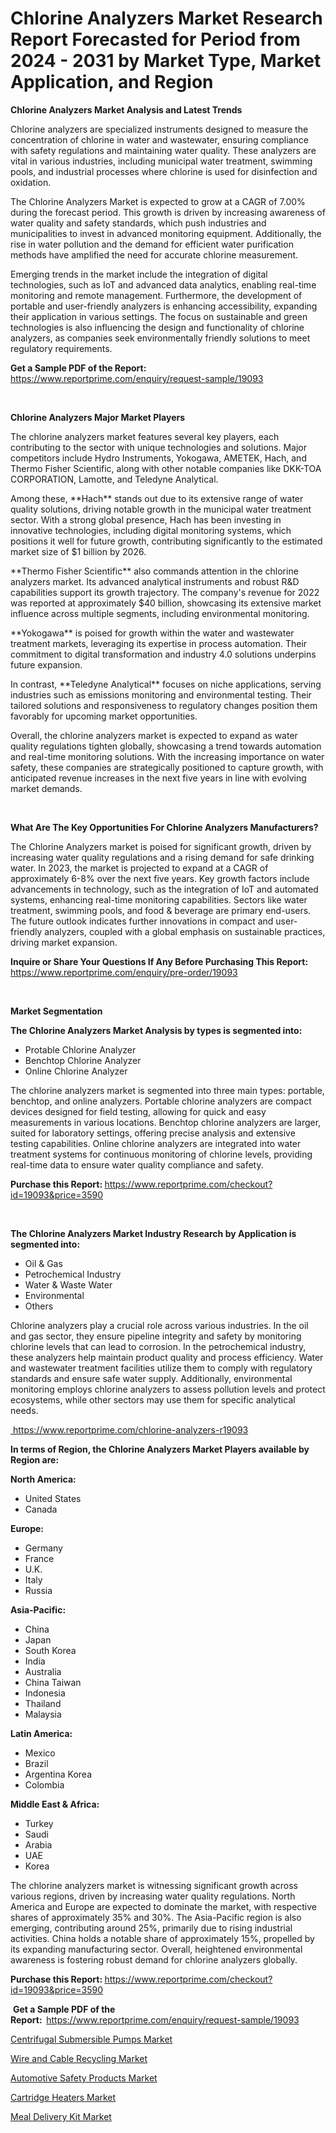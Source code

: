 <p><h1>Chlorine Analyzers Market Research Report Forecasted for Period from 2024 -  2031 by Market Type, Market Application, and Region</h1></p><p><strong>Chlorine Analyzers Market Analysis and Latest Trends</strong></p>
<p><p>Chlorine analyzers are specialized instruments designed to measure the concentration of chlorine in water and wastewater, ensuring compliance with safety regulations and maintaining water quality. These analyzers are vital in various industries, including municipal water treatment, swimming pools, and industrial processes where chlorine is used for disinfection and oxidation.</p><p>The Chlorine Analyzers Market is expected to grow at a CAGR of 7.00% during the forecast period. This growth is driven by increasing awareness of water quality and safety standards, which push industries and municipalities to invest in advanced monitoring equipment. Additionally, the rise in water pollution and the demand for efficient water purification methods have amplified the need for accurate chlorine measurement. </p><p>Emerging trends in the market include the integration of digital technologies, such as IoT and advanced data analytics, enabling real-time monitoring and remote management. Furthermore, the development of portable and user-friendly analyzers is enhancing accessibility, expanding their application in various settings. The focus on sustainable and green technologies is also influencing the design and functionality of chlorine analyzers, as companies seek environmentally friendly solutions to meet regulatory requirements.</p></p>
<p><strong>Get a Sample PDF of the Report:&nbsp;</strong> <a href="https://www.reportprime.com/enquiry/request-sample/19093?utm_campaign=16&utm_medium=2&utm_source=Github&utm_content=ia&utm_term=22112024&utm_id=chlorine-analyzers">https://www.reportprime.com/enquiry/request-sample/19093</a></p>
<p>&nbsp;</p>
<p><strong>Chlorine Analyzers Major Market Players</strong></p>
<p><p>The chlorine analyzers market features several key players, each contributing to the sector with unique technologies and solutions. Major competitors include Hydro Instruments, Yokogawa, AMETEK, Hach, and Thermo Fisher Scientific, along with other notable companies like DKK-TOA CORPORATION, Lamotte, and Teledyne Analytical.</p><p>Among these, **Hach** stands out due to its extensive range of water quality solutions, driving notable growth in the municipal water treatment sector. With a strong global presence, Hach has been investing in innovative technologies, including digital monitoring systems, which positions it well for future growth, contributing significantly to the estimated market size of $1 billion by 2026.</p><p>**Thermo Fisher Scientific** also commands attention in the chlorine analyzers market. Its advanced analytical instruments and robust R&D capabilities support its growth trajectory. The company's revenue for 2022 was reported at approximately $40 billion, showcasing its extensive market influence across multiple segments, including environmental monitoring.</p><p>**Yokogawa** is poised for growth within the water and wastewater treatment markets, leveraging its expertise in process automation. Their commitment to digital transformation and industry 4.0 solutions underpins future expansion.</p><p>In contrast, **Teledyne Analytical** focuses on niche applications, serving industries such as emissions monitoring and environmental testing. Their tailored solutions and responsiveness to regulatory changes position them favorably for upcoming market opportunities.</p><p>Overall, the chlorine analyzers market is expected to expand as water quality regulations tighten globally, showcasing a trend towards automation and real-time monitoring solutions. With the increasing importance on water safety, these companies are strategically positioned to capture growth, with anticipated revenue increases in the next five years in line with evolving market demands.</p></p>
<p>&nbsp;</p>
<p><strong>What Are The Key Opportunities For Chlorine Analyzers Manufacturers?</strong></p>
<p><p>The Chlorine Analyzers market is poised for significant growth, driven by increasing water quality regulations and a rising demand for safe drinking water. In 2023, the market is projected to expand at a CAGR of approximately 6-8% over the next five years. Key growth factors include advancements in technology, such as the integration of IoT and automated systems, enhancing real-time monitoring capabilities. Sectors like water treatment, swimming pools, and food & beverage are primary end-users. The future outlook indicates further innovations in compact and user-friendly analyzers, coupled with a global emphasis on sustainable practices, driving market expansion.</p></p>
<p><strong>Inquire or Share Your Questions If Any Before Purchasing This Report:</strong> <a href="https://www.reportprime.com/enquiry/pre-order/19093?utm_campaign=16&utm_medium=2&utm_source=Github&utm_content=ia&utm_term=22112024&utm_id=chlorine-analyzers">https://www.reportprime.com/enquiry/pre-order/19093</a></p>
<p>&nbsp;</p>
<p><strong>Market Segmentation</strong></p>
<p><strong>The Chlorine Analyzers Market Analysis by types is segmented into:</strong></p>
<p><ul><li>Protable Chlorine Analyzer</li><li>Benchtop Chlorine Analyzer</li><li>Online Chlorine Analyzer</li></ul></p>
<p><p>The chlorine analyzers market is segmented into three main types: portable, benchtop, and online analyzers. Portable chlorine analyzers are compact devices designed for field testing, allowing for quick and easy measurements in various locations. Benchtop chlorine analyzers are larger, suited for laboratory settings, offering precise analysis and extensive testing capabilities. Online chlorine analyzers are integrated into water treatment systems for continuous monitoring of chlorine levels, providing real-time data to ensure water quality compliance and safety.</p></p>
<p><strong>Purchase this Report:&nbsp;</strong><a href="https://www.reportprime.com/checkout?id=19093&price=3590&utm_campaign=16&utm_medium=2&utm_source=Github&utm_content=ia&utm_term=22112024&utm_id=chlorine-analyzers">https://www.reportprime.com/checkout?id=19093&price=3590</a></p>
<p>&nbsp;</p>
<p><strong>The Chlorine Analyzers Market Industry Research by Application is segmented into:</strong></p>
<p><ul><li>Oil & Gas</li><li>Petrochemical Industry</li><li>Water & Waste Water</li><li>Environmental</li><li>Others</li></ul></p>
<p><p>Chlorine analyzers play a crucial role across various industries. In the oil and gas sector, they ensure pipeline integrity and safety by monitoring chlorine levels that can lead to corrosion. In the petrochemical industry, these analyzers help maintain product quality and process efficiency. Water and wastewater treatment facilities utilize them to comply with regulatory standards and ensure safe water supply. Additionally, environmental monitoring employs chlorine analyzers to assess pollution levels and protect ecosystems, while other sectors may use them for specific analytical needs.</p></p>
<p><a href="https://www.reportprime.com/chlorine-analyzers-r19093?utm_campaign=16&utm_medium=2&utm_source=Github&utm_content=ia&utm_term=22112024&utm_id=chlorine-analyzers">&nbsp;https://www.reportprime.com/chlorine-analyzers-r19093</a></p>
<p><strong>In terms of Region, the Chlorine Analyzers Market Players available by Region are:</strong></p>
<p>
    <p> <strong> North America: </strong>
        <ul>
            <li>United States</li>
            <li>Canada</li>
        </ul>
        </p> 
    <p> <strong> Europe: </strong>
        <ul>
            <li>Germany</li>
            <li>France</li>
            <li>U.K.</li>
            <li>Italy</li>
            <li>Russia</li>
        </ul>
        </p> 
    <p> <strong> Asia-Pacific: </strong>
        <ul>
            <li>China</li>
            <li>Japan</li>
            <li>South Korea</li>
            <li>India</li>
            <li>Australia</li>
            <li>China Taiwan</li>
            <li>Indonesia</li>
            <li>Thailand</li>
            <li>Malaysia</li>
        </ul>
        </p> 
    <p> <strong> Latin America: </strong>
        <ul>
            <li>Mexico</li>
            <li>Brazil</li>
            <li>Argentina Korea</li>
            <li>Colombia</li>
        </ul>
        </p> 
    <p> <strong> Middle East & Africa: </strong>
        <ul>
            <li>Turkey</li>
            <li>Saudi</li>
            <li>Arabia</li>
            <li>UAE</li>
            <li>Korea</li>
        </ul>
    </p>
    </p>
<p><p>The chlorine analyzers market is witnessing significant growth across various regions, driven by increasing water quality regulations. North America and Europe are expected to dominate the market, with respective shares of approximately 35% and 30%. The Asia-Pacific region is also emerging, contributing around 25%, primarily due to rising industrial activities. China holds a notable share of approximately 15%, propelled by its expanding manufacturing sector. Overall, heightened environmental awareness is fostering robust demand for chlorine analyzers globally.</p></p>
<p><strong>Purchase this Report: </strong><a href="https://www.reportprime.com/checkout?id=19093&price=3590&utm_campaign=16&utm_medium=2&utm_source=Github&utm_content=ia&utm_term=22112024&utm_id=chlorine-analyzers">https://www.reportprime.com/checkout?id=19093&price=3590</a></p>
<p>&nbsp;<strong>Get a Sample PDF of the Report:&nbsp;&nbsp;</strong><a href="https://www.reportprime.com/enquiry/request-sample/19093?utm_campaign=16&utm_medium=2&utm_source=Github&utm_content=ia&utm_term=22112024&utm_id=chlorine-analyzers">https://www.reportprime.com/enquiry/request-sample/19093</a></p>
<p><strong></strong></p>
<p><p><a href="https://github.com/JosephineMcguire65/Market-Research-Report-List-1/blob/main/centrifugal-submersible-pumps-market.md?utm_campaign=16&utm_medium=2&utm_source=Github&utm_content=ia&utm_term=22112024&utm_id=chlorine-analyzers">Centrifugal Submersible Pumps Market</a></p><p><a href="https://www.linkedin.com/pulse/future-growth-trends-wire-cable-recycling-market-forecasted-lssge?utm_campaign=16&utm_medium=2&utm_source=Github&utm_content=ia&utm_term=22112024&utm_id=chlorine-analyzers">Wire and Cable Recycling Market</a></p><p><a href="https://issuu.com/reportprime-2/docs/automotive-safety-products-market-s_e84df0b7e7b96a?utm_campaign=16&utm_medium=2&utm_source=Github&utm_content=ia&utm_term=22112024&utm_id=chlorine-analyzers">Automotive Safety Products Market</a></p><p><a href="https://github.com/YashRP12/Market-Research-Report-List-6/blob/main/cartridge-heaters-market.md?utm_campaign=16&utm_medium=2&utm_source=Github&utm_content=ia&utm_term=22112024&utm_id=chlorine-analyzers">Cartridge Heaters Market</a></p><p><a href="https://issuu.com/reportprime-2/docs/meal-delivery-kit-market-size-2030._419c05f446c1b7?utm_campaign=16&utm_medium=2&utm_source=Github&utm_content=ia&utm_term=22112024&utm_id=chlorine-analyzers">Meal Delivery Kit Market</a></p></p>